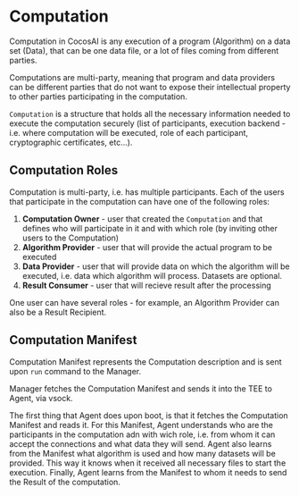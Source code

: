 # Computation

Computation in CocosAI is any execution of a program (Algorithm) on a data set (Data), that can be one data file, or a lot of files coming from different parties.

Computations are multi-party, meaning that program and data providers can be different parties that do not want to expose their intellectual property to other parties participating in the computation.

`Computation` is a structure that holds all the necessary information needed to execute the computation securely (list of participants, execution backend - i.e. where computation will be executed, role of each participant, cryptographic certificates, etc...).

## Computation Roles

Computation is multi-party, i.e. has multiple participants. Each of the users that participate in the computation can have one of the following roles:

1. **Computation Owner** - user that created the `Computation` and that defines who will participate in it and with which role (by inviting other users to the Computation)
2. **Algorithm Provider** - user that will provide the actual program to be executed
3. **Data Provider** - user that will provide data on which the algorithm will be executed, i.e. data which algorithm will process. Datasets are optional.
4. **Result Consumer** - user that will recieve result after the processing

One user can have several roles - for example, an Algorithm Provider can also be a Result Recipient.

## Computation Manifest

Computation Manifest represents the Computation description and is sent upon `run` command to the Manager.

Manager fetches the Computation Manifest and sends it into the TEE to Agent, via vsock.

The first thing that Agent does upon boot, is that it fetches the Computation Manifest and reads it. For this Manifest, Agent understands who are the participants in the computation adn with wich role, i.e. from whom it can accept the connections and what data they will send. Agent also learns from the Manifest what algorithm is used and how many datasets will be provided. This way it knows when it received all necessary files to start the execution. Finally, Agent learns from the Manifest to whom it needs to send the Result of the computation.
